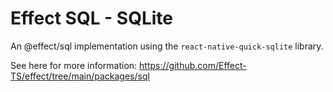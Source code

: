 # Effect SQL - SQLite

An @effect/sql implementation using the `react-native-quick-sqlite` library.

See here for more information: https://github.com/Effect-TS/effect/tree/main/packages/sql
